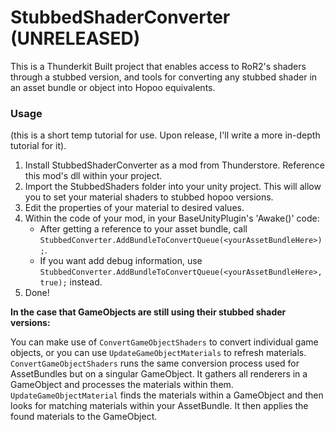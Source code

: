 # StubbedShaderConverter (UNRELEASED)
This is a Thunderkit Built project that enables access to RoR2's shaders through a stubbed version, and tools for converting any stubbed shader in an asset bundle or object into Hopoo equivalents.

### Usage
(this is a short temp tutorial for use. Upon release, I'll write a more in-depth tutorial for it).

1. Install StubbedShaderConverter as a mod from Thunderstore. Reference this mod's dll within your project.
2. Import the StubbedShaders folder into your unity project. This will allow you to set your material shaders to stubbed hopoo versions.
3. Edit the properties of your material to desired values.
4. Within the code of your mod, in your BaseUnityPlugin's 'Awake()' code:
    - After getting a reference to your asset bundle, call `StubbedConverter.AddBundleToConvertQueue(<yourAssetBundleHere>);`.
    - If you want add debug information, use `StubbedConverter.AddBundleToConvertQueue(<yourAssetBundleHere>, true);` instead.
5. Done!

__In the case that GameObjects are still using their stubbed shader versions:__

You can make use of `ConvertGameObjectShaders` to convert individual game objects, or you can use `UpdateGameObjectMaterials` to refresh materials.
`ConvertGameObjectShaders` runs the same conversion process used for AssetBundles but on a singular GameObject. It gathers all renderers in a GameObject and processes the materials within them.
`UpdateGameObjectMaterial` finds the materials within a GameObject and then looks for matching materials within your AssetBundle. It then applies the found materials to the GameObject.
